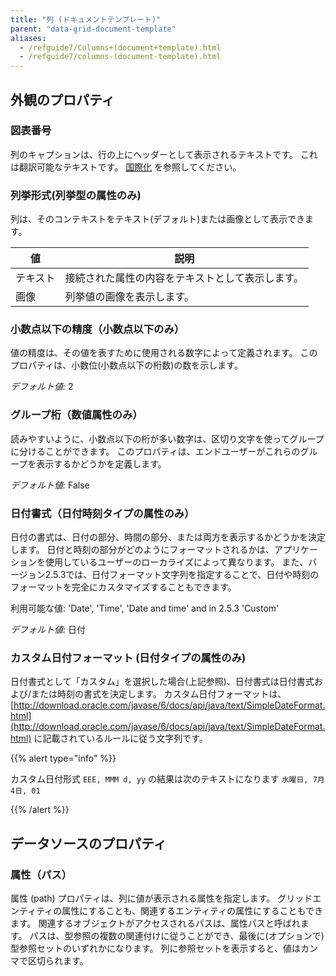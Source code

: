 ```yaml
---
title: "列 (ドキュメントテンプレート)"
parent: "data-grid-document-template"
aliases:
  - /refguide7/Columns+(document+template).html
  - /refguide7/columns-(document-template).html
---
```



## 外観のプロパティ

### 図表番号

列のキャプションは、行の上にヘッダーとして表示されるテキストです。 これは翻訳可能なテキストです。 [国際化](translatable-texts) を参照してください。

### 列挙形式(列挙型の属性のみ)

列は、そのコンテキストをテキスト(デフォルト)または画像として表示できます。

| 値    | 説明                       |
| ---- | ------------------------ |
| テキスト | 接続された属性の内容をテキストとして表示します。 |
| 画像   | 列挙値の画像を表示します。            |

### 小数点以下の精度（小数点以下のみ）

値の精度は、その値を表すために使用される数字によって定義されます。 このプロパティは、小数位(小数点以下の桁数)の数を示します。

_デフォルト値:_ 2

### グループ桁（数値属性のみ）

読みやすいように、小数点以下の桁が多い数字は、区切り文字を使ってグループに分けることができます。 このプロパティは、エンドユーザーがこれらのグループを表示するかどうかを定義します。

_デフォルト値:_ False

### 日付書式（日付時刻タイプの属性のみ）

日付の書式は、日付の部分、時間の部分、または両方を表示するかどうかを決定します。 日付と時刻の部分がどのようにフォーマットされるかは、アプリケーションを使用しているユーザーのローカライズによって異なります。 また、バージョン2.5.3では、日付フォーマット文字列を指定することで、日付や時刻のフォーマットを完全にカスタマイズすることもできます。

利用可能な値: 'Date', 'Time', 'Date and time' and in 2.5.3 'Custom'

_デフォルト値:_ 日付

### カスタム日付フォーマット (日付タイプの属性のみ)

日付書式として「カスタム」を選択した場合(上記参照)、日付書式は日付書式および/または時刻の書式を決定します。 カスタム日付フォーマットは、 [http://download.oracle.com/javase/6/docs/api/java/text/SimpleDateFormat.html](http://download.oracle.com/javase/6/docs/api/java/text/SimpleDateFormat.html) に記載されているルールに従う文字列です。

{{% alert type="info" %}}

カスタム日付形式 `EEE, MMM d, yy` の結果は次のテキストになります `水曜日, 7月4日, 01`

{{% /alert %}}

## データソースのプロパティ

### 属性（パス）

属性 (path) プロパティは、列に値が表示される属性を指定します。 グリッドエンティティの属性にすることも、関連するエンティティの属性にすることもできます。 関連するオブジェクトがアクセスされるパスは、属性パスと呼ばれます。 パスは、型参照の複数の関連付けに従うことができ、最後に(オプションで)型参照セットのいずれかになります。 列に参照セットを表示すると、値はカンマで区切られます。
